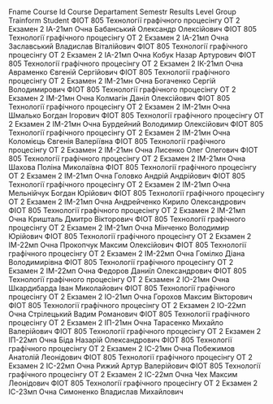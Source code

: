 Fname	Course Id	Course								Departament	 Semestr	Results		Level	Group		Trainform	Student
ФІОТ	805		    Технології графічного процесінгу	ОТ		     2		 	Екзамен		2		ІА-21мп		Очна		Бабанський Олександр Олексійович
ФІОТ	805		    Технології графічного процесінгу	ОТ		     2		 	Екзамен		2		ІА-21мп		Очна		Заславський Владислав Віталійович
ФІОТ	805		    Технології графічного процесінгу	ОТ		     2		 	Екзамен		2		ІА-21мп		Очна		Кобук Назар Артурович
ФІОТ	805		    Технології графічного процесінгу	ОТ		     2		 	Екзамен		2		ІК-21мп		Очна		Авраменко Євгеній Сергійович
ФІОТ	805		    Технології графічного процесінгу	ОТ		     2		 	Екзамен		2		ІМ-21мн		Очна		Богаченко Сергій Володимирович
ФІОТ	805		    Технології графічного процесінгу	ОТ		     2		 	Екзамен		2		ІМ-21мн		Очна		Колмагін Даніл Олексійович
ФІОТ	805		    Технології графічного процесінгу	ОТ		     2		 	Екзамен		2		ІМ-21мн		Очна		Шмалько Богдан Ігорович
ФІОТ	805		    Технології графічного процесінгу	ОТ		     2		 	Екзамен		2		ІМ-21мн		Очна		Бурдейний Володимир Олексійович
ФІОТ	805		    Технології графічного процесінгу	ОТ		     2		 	Екзамен		2		ІМ-21мн		Очна		Коломієць Євгенія Валеріївна
ФІОТ	805		    Технології графічного процесінгу	ОТ		     2		 	Екзамен		2		ІМ-21мн		Очна		Лисенко Олег Олегович
ФІОТ	805		    Технології графічного процесінгу	ОТ		     2		 	Екзамен		2		ІМ-21мн		Очна		Шахова Поліна Миколаївна
ФІОТ	805		    Технології графічного процесінгу	ОТ		     2		 	Екзамен		2		ІМ-21мп		Очна		Головко Андрій Андрійович
ФІОТ	805		    Технології графічного процесінгу	ОТ		     2		 	Екзамен		2		ІМ-21мп		Очна		Мельнійчук Богдан Юрійович
ФІОТ	805		    Технології графічного процесінгу	ОТ		     2		 	Екзамен		2		ІМ-21мп		Очна		Андрейченко Кирило Олександрович
ФІОТ	805		    Технології графічного процесінгу	ОТ		     2		 	Екзамен		2		ІМ-21мп		Очна		Кришталь Дмитро Вікторович
ФІОТ	805		    Технології графічного процесінгу	ОТ		     2		 	Екзамен		2		ІМ-21мп		Очна		Мінченко Володимир Юрійович
ФІОТ	805		    Технології графічного процесінгу	ОТ		     2		 	Екзамен		2		ІМ-22мп		Очна		Прокопчук Максим Олексійович
ФІОТ	805		    Технології графічного процесінгу	ОТ		     2		 	Екзамен		2		ІМ-22мп		Очна		Гомілко Діана Володимирівна
ФІОТ	805		    Технології графічного процесінгу	ОТ		     2		 	Екзамен		2		ІМ-22мп		Очна		Федоров Даниїл Олександрович
ФІОТ	805		    Технології графічного процесінгу	ОТ		     2		 	Екзамен		2		ІО-21мн		Очна		Шкардибарда Іван Миколайович
ФІОТ	805		    Технології графічного процесінгу	ОТ		     2		 	Екзамен		2		ІО-21мп		Очна		Горохов Максим Вікторович
ФІОТ	805		    Технології графічного процесінгу	ОТ		     2		 	Екзамен		2		ІО-22мп		Очна		Стрілецький Вадим Романович
ФІОТ	805		    Технології графічного процесінгу	ОТ		     2		 	Екзамен		2		ІП-21мн		Очна		Тарасенко Михайло Валерійович
ФІОТ	805		    Технології графічного процесінгу	ОТ		     2		 	Екзамен		2		ІП-22мп		Очна		Біда Назарій Олександрович
ФІОТ	805		    Технології графічного процесінгу	ОТ		     2		 	Екзамен		2		ІС-21мн		Очна		Побежимов Анатолій Леонідович
ФІОТ	805		    Технології графічного процесінгу	ОТ		     2		 	Екзамен		2		ІС-22мп		Очна		Рижий Артур Валерійович
ФІОТ	805		    Технології графічного процесінгу	ОТ		     2		 	Екзамен		2		ІС-22мп		Очна		Чех Максим Леонідович
ФІОТ	805		    Технології графічного процесінгу	ОТ		     2		 	Екзамен		2		ІС-23мп		Очна		Симоненко Владислав Михайлович
 
